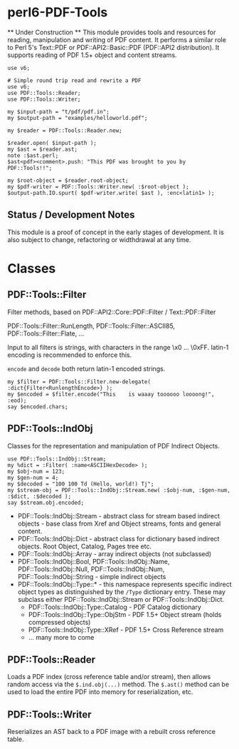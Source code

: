 perl6-PDF-Tools
===============

** Under Construction **  This module provides tools and resources for reading, manipulation and writing of PDF content. It performs a similar role to Perl 5's Text::PDF or PDF::API2::Basic::PDF (PDF::API2 distribution). It supports reading of PDF 1.5+ object and content streams. 

```
use v6;

# Simple round trip read and rewrite a PDF
use v6;
use PDF::Tools::Reader;
use PDF::Tools::Writer;

my $input-path = "t/pdf/pdf.in";
my $output-path = "examples/helloworld.pdf";

my $reader = PDF::Tools::Reader.new;
 
$reader.open( $input-path );
my $ast = $reader.ast;
note :$ast.perl;
$ast<pdf><comment>.push: "This PDF was brought to you by PDF::Tools!!";

my $root-object = $reader.root-object;
my $pdf-writer = PDF::Tools::Writer.new( :$root-object );
$output-path.IO.spurt( $pdf-writer.write( $ast ), :enc<latin1> );
```

## Status / Development Notes

This module is a proof of concept in the early stages of development.  It is also subject to change, refactoring or widthdrawal at any time.

# Classes

## PDF::Tools::Filter

Filter methods, based on PDF::API2::Core::PDF::Filter / Text::PDF::Filter

PDF::Tools::Filter::RunLength, PDF::Tools::Filter::ASCII85, PDF::Tools::Filter::Flate, ...

Input to all filters is strings, with characters in the range \x0 ... \0xFF. latin-1 encoding
is recommended to enforce this.

`encode` and `decode` both return latin-1 encoded strings.

 ```
 my $filter = PDF::Tools::Filter.new-delegate( :dict{Filter<RunlengthEncode>} );
 my $encoded = $filter.encode("This    is waaay toooooo loooong!", :eod);
 say $encoded.chars;
 ```

## PDF::Tools::IndObj

Classes for the representation and manipulation of PDF Indirect Objects.

```
use PDF::Tools::IndObj::Stream;
my %dict = :Filter( :name<ASCIIHexDecode> );
my $obj-num = 123;
my $gen-num = 4;
my $decoded = "100 100 Td (Hello, world!) Tj";
my $stream-obj = PDF::Tools::IndObj::Stream.new( :$obj-num, :$gen-num, :$dict, :$decoded );
say $stream.obj.encoded;
```

- PDF::Tools::IndObj::Stream - abstract class for stream based indirect objects - base class from Xref and Object streams, fonts and general content.
- PDF::Tools::IndObj::Dict - abstract class for dictionary based indirect objects. Root Object, Catalog, Pages tree etc.
- PDF::Tools::IndObj::Array - array indirect objects (not subclassed)
- PDF::Tools::IndObj::Bool, PDF::Tools::IndObj::Name, PDF::Tools::IndObj::Null, PDF::Tools::IndObj::Num, PDF::Tools::IndObj::String - simple indirect objects
- PDF::Tools::IndObj::Type::* - this namespace represents specific indirect object types as distinguished by the `/Type` dictionary entry. These may subclass either PDF::Tools::IndObj::Stream or PDF::Tools::IndObj::Dict.
  - PDF::Tools::IndObj::Type::Catalog - PDF Catalog dictionary
  - PDF::Tools::IndObj::Type::ObjStm - PDF 1.5+ Object stream (holds compressed objects)
  - PDF::Tools::IndObj::Type::XRef - PDF 1.5+ Cross Reference stream
  - ... many more to come

## PDF::Tools::Reader

Loads a PDF index (cross reference table and/or stream), then allows random access via the `$.ind.obj(...)` method. The `$.ast()`
method can be used to load the entire PDF into memory for reserialization, etc.

## PDF::Tools::Writer

Reserializes an AST back to a PDF image with a rebuilt cross reference table.

